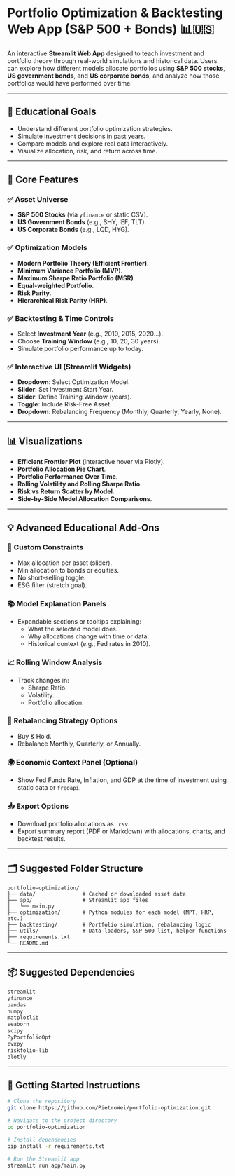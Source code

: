 # Portfolio Optimization & Backtesting Web App (S&P 500 + Bonds) 📊🇺🇸

An interactive **Streamlit Web App** designed to teach investment and portfolio theory through real-world simulations and historical data. Users can explore how different models allocate portfolios using **S&P 500 stocks**, **US government bonds**, and **US corporate bonds**, and analyze how those portfolios would have performed over time.

---

## 🎯 Educational Goals
- Understand different portfolio optimization strategies.
- Simulate investment decisions in past years.
- Compare models and explore real data interactively.
- Visualize allocation, risk, and return across time.

---

## 📌 Core Features

### ✅ Asset Universe
- **S&P 500 Stocks** (via `yfinance` or static CSV).
- **US Government Bonds** (e.g., SHY, IEF, TLT).
- **US Corporate Bonds** (e.g., LQD, HYG).

### ✅ Optimization Models
- **Modern Portfolio Theory (Efficient Frontier)**.
- **Minimum Variance Portfolio (MVP)**.
- **Maximum Sharpe Ratio Portfolio (MSR)**.
- **Equal-weighted Portfolio**.
- **Risk Parity**.
- **Hierarchical Risk Parity (HRP)**.

### ✅ Backtesting & Time Controls
- Select **Investment Year** (e.g., 2010, 2015, 2020…).
- Choose **Training Window** (e.g., 10, 20, 30 years).
- Simulate portfolio performance up to today.

### ✅ Interactive UI (Streamlit Widgets)
- **Dropdown**: Select Optimization Model.
- **Slider**: Set Investment Start Year.
- **Slider**: Define Training Window (years).
- **Toggle**: Include Risk-Free Asset.
- **Dropdown**: Rebalancing Frequency (Monthly, Quarterly, Yearly, None).

---

## 📊 Visualizations
- **Efficient Frontier Plot** (interactive hover via Plotly).
- **Portfolio Allocation Pie Chart**.
- **Portfolio Performance Over Time**.
- **Rolling Volatility and Rolling Sharpe Ratio**.
- **Risk vs Return Scatter by Model**.
- **Side-by-Side Model Allocation Comparisons**.

---

## 💡 Advanced Educational Add-Ons
### 🧪 Custom Constraints
- Max allocation per asset (slider).
- Min allocation to bonds or equities.
- No short-selling toggle.
- ESG filter (stretch goal).

### 📚 Model Explanation Panels
- Expandable sections or tooltips explaining:
  - What the selected model does.
  - Why allocations change with time or data.
  - Historical context (e.g., Fed rates in 2010).

### 📈 Rolling Window Analysis
- Track changes in:
  - Sharpe Ratio.
  - Volatility.
  - Portfolio allocation.

### 🔁 Rebalancing Strategy Options
- Buy & Hold.
- Rebalance Monthly, Quarterly, or Annually.

### 🌍 Economic Context Panel (Optional)
- Show Fed Funds Rate, Inflation, and GDP at the time of investment using static data or `fredapi`.

### 📥 Export Options
- Download portfolio allocations as `.csv`.
- Export summary report (PDF or Markdown) with allocations, charts, and backtest results.

---

## 🗂️ Suggested Folder Structure
```
portfolio-optimization/
├── data/               # Cached or downloaded asset data
├── app/                # Streamlit app files
│   └── main.py
├── optimization/       # Python modules for each model (MPT, HRP, etc.)
├── backtesting/        # Portfolio simulation, rebalancing logic
├── utils/              # Data loaders, S&P 500 list, helper functions
├── requirements.txt
└── README.md
```

---

## 📦 Suggested Dependencies
```bash
streamlit
yfinance
pandas
numpy
matplotlib
seaborn
scipy
PyPortfolioOpt
cvxpy
riskfolio-lib
plotly
```

---

## 🚀 Getting Started Instructions
```bash
# Clone the repository
git clone https://github.com/PietroWei/portfolio-optimization.git

# Navigate to the project directory
cd portfolio-optimization

# Install dependencies
pip install -r requirements.txt

# Run the Streamlit app
streamlit run app/main.py
